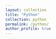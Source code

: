 ```yaml
---
layout: collection
title: "Python"
collection: python
permalink: /python/
author_profile: true
---
```

